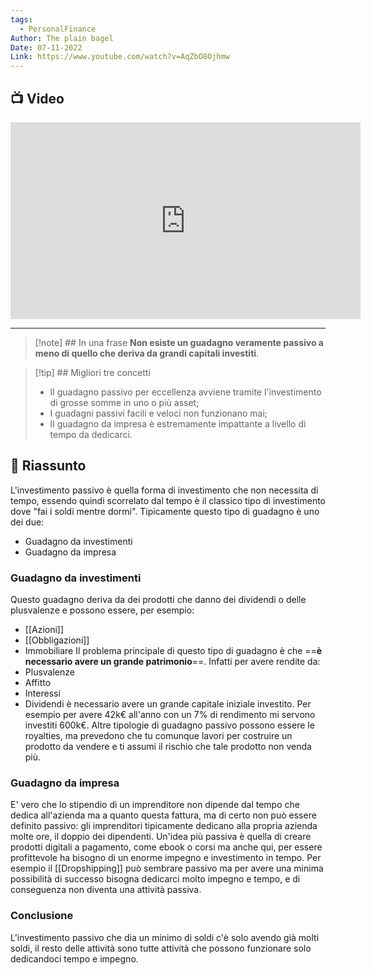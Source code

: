 ```yaml
---
tags:
  - PersonalFinance
Author: The plain bagel
Date: 07-11-2022
Link: https://www.youtube.com/watch?v=AqZbO8Ojhmw
---
```

## 📺 Video
<div class="iframe-container">
  <iframe width="560" height="315" src="https://www.youtube.com/embed/AqZbO8Ojhmw" title="YouTube video player" frameborder="0" allow="accelerometer; autoplay; clipboard-write; encrypted-media; gyroscope; picture-in-picture" allowfullscreen></iframe>
</div>

---

> [!note] ## In una frase
> **Non esiste un guadagno veramente passivo a meno di quello che deriva da grandi capitali investiti**.

> [!tip] ## Migliori tre concetti
> - Il guadagno passivo per eccellenza avviene tramite l'investimento di grosse somme in uno o più asset;
> - I guadagni passivi facili e veloci non funzionano mai;
> - Il guadagno da impresa è estremamente impattante a livello di tempo da dedicarci.

## 📒 Riassunto
L'investimento passivo è quella forma di investimento che non necessita di tempo, essendo quindi scorrelato dal tempo è il classico tipo di investimento dove "fai i soldi mentre dormi".
Tipicamente questo tipo di guadagno è uno dei due:
* Guadagno da investimenti
* Guadagno da impresa

### Guadagno da investimenti
Questo guadagno deriva da dei prodotti che danno dei dividendi o delle plusvalenze e possono essere, per esempio:
* [[Azioni]]
* [[Obbligazioni]]
* Immobiliare
Il problema principale di questo tipo di guadagno è che ==**è necessario avere un grande patrimonio**==.
Infatti per avere rendite da:
* Plusvalenze
* Affitto
* Interessi
* Dividendi
è necessario avere un grande capitale iniziale investito.
Per esempio per avere 42k€ all'anno con un 7% di rendimento mi servono investiti 600k€.
Altre tipologie di guadagno passivo possono essere le royalties, ma prevedono che tu comunque lavori per costruire un prodotto da vendere e ti assumi il rischio che tale prodotto non venda più.

### Guadagno da impresa
E' vero che lo stipendio di un imprenditore non dipende dal tempo che dedica all'azienda ma a quanto questa fattura, ma di certo non può essere definito passivo: gli imprenditori tipicamente dedicano alla propria azienda molte ore, il doppio dei dipendenti.
Un'idea più passiva è quella di creare prodotti digitali a pagamento, come ebook o corsi ma anche qui, per essere profittevole ha bisogno di un enorme impegno e investimento in tempo.
Per esempio il [[Dropshipping]] può sembrare passivo ma per avere una minima possibilità di successo bisogna dedicarci molto impegno e tempo, e di conseguenza non diventa una attività passiva.
### Conclusione
L'investimento passivo che dia un minimo di soldi c'è solo avendo già molti soldi, il resto delle attività sono tutte attività che possono funzionare solo dedicandoci tempo e impegno.